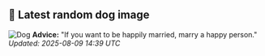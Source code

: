## 🐶 Latest random dog image
![Dog](https://images.dog.ceo/breeds/redbone/n02090379_3865.jpg)
**Advice:** "If you want to be happily married, marry a happy person."
*Updated: 2025-08-09 14:39 UTC*
